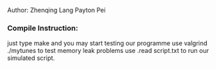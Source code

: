 Author: Zhenqing Lang
        Payton Pei

### Compile Instruction:
  just type make
  and you may start testing our programme
  use valgrind ./mytunes to test memory leak problems
  use .read script.txt to run our simulated script.
